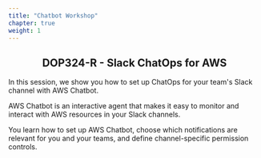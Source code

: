 ```yaml
---
title: "Chatbot Workshop"
chapter: true
weight: 1
---
```


<div style="text-align: center"><h2>DOP324-R - Slack ChatOps for AWS</h2></div>

<!-- ![EKS](images/welcome.png) -->
<!-- : Setting up AWS Chatbot -->
In this session, we show you how to set up ChatOps for your team's Slack channel with AWS Chatbot.

AWS Chatbot is an interactive agent that makes it easy to monitor and interact with AWS resources in your Slack channels.

You learn how to set up AWS Chatbot, choose which notifications are relevant for you and your teams, and define channel-specific permission controls.
